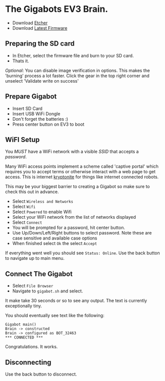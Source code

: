# The Gigabots EV3 Brain.


* Download [Etcher](https://etcher.io/)
* Download [Latest Firmware](https://www.dropbox.com/s/mpejtjwqydbhmko/gigabot-brain-0.0.5.zip?dl=0)


## Preparing the SD card

* In Etcher, select the firmware file and burn to your SD card.
* Thats it.

_Optional_:  You can disable image verification in options.  This makes the 'burning' process a lot faster.  Click the gear in the top right corner and unselect 'Validate write on success'


## Prepare Gigabot

* Insert SD Card
* Insert USB WiFi Dongle
* Don't forget the batteries :)
* Press center button on EV3 to boot


## WiFI Setup

You *MUST* have a WiFi network with a visible *SSID* that accepts a *password*. 
 
Many WiFi access points implement a scheme called 'captive portal' which requires you to accept terms or otherwise interact with a web page to get access.  This is internet [kryptonite](https://en.wikipedia.org/wiki/Kryptonite) for things like internet connected robots. 

This may be your biggest barrier to creating a Gigabot so make sure to check this out in advance.


* Select `Wireless and Networks`
* Select `Wifi`
* Select `Powered` to enable Wifi
* Select your WiFi network from the list of networks displayed
* Select `Connect`
* You will be prompted for a password, hit center button.
* Use Up/Down/Left/Right buttons to select password.  Note these are case sensitive and available case options
* When finished select `Ok` the select `Accept`

If everything went well you should see `Status: Online`. Use the back button to navigate up to main menu.


## Connect The Gigabot

* Select `File Browser`
* Navigate to `gigabot.sh` and select.

It make take 30 seconds or so to see any output.  The text is currently exceptionally tiny.

You should eventually see text like the following:

    Gigabot main()
    Brain -> constructed
    Brain -> configured as BOT_32463
    *** CONNECTED ***
    
Congratulations.  It works.    

## Disconnecting

Use the back button to disconnect.
